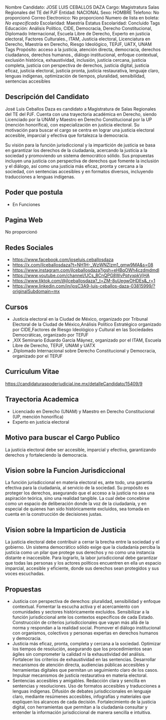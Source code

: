 Nombre Candidato: JOSE LUIS CEBALLOS DAZA
Cargo: Magistratura Salas Regionales del TE del PJF
Entidad: NACIONAL
Sexo: HOMBRE
Telefono: No proporcionó
Correo Electronico: No proporcionó
Numero de lista en boleta: *No especificado*
Escolaridad: Maestría
Estatus Escolaridad: Concluido
Tags Educación: Análisis Político, CIDE, Democracia, Derecho Constitucional, Diplomado Internacional, Escuela Libre de Derecho, Experto en justicia electoral, Factores Culturales., ITAM, Justicia electoral, Licenciatura en Derecho, Maestría en Derecho, Riesgo Ideológico, TEPJF, UATX, UNAM
Tags Propósito: acceso a la justicia, atención directa, democracia, derechos ciudadanos, derechos humanos., diálogo institucional, enfoque contextual, exclusión histórica, exhaustividad, inclusión, justicia cercana, justicia completa, justicia con perspectiva de derechos, justicia digital, justicia eficaz, justicia electoral, justicia pronta, justicia restaurativa, lenguaje claro, lenguas indígenas, optimización de tiempos, pluralidad, sensibilidad, sentencias accesibles


## Descripción del Candidato 

José Luis Ceballos Daza es candidato a Magistratura de Salas Regionales del TE del PJF. Cuenta con una trayectoria académica en Derecho, siendo Licenciado por la UNAM y Maestro en Derecho Constitucional por la UP (mención honorífica), con especialización en justicia electoral. Su motivación para buscar el cargo se centra en lograr una justicia electoral accesible, imparcial y efectiva que fortalezca la democracia.

Su visión para la función jurisdiccional y la impartición de justicia se basa en garantizar los derechos de la ciudadanía, acercando la justicia a la sociedad y promoviendo un sistema democrático sólido. Sus propuestas incluyen una justicia con perspectiva de derechos que fomente la inclusión y el diálogo, así como una justicia más eficaz, pronta y cercana a la sociedad, con sentencias accesibles y en formatos diversos, incluyendo traducciones a lenguas indígenas.


## Poder que postula

- En Funciones


## Pagina Web

No proporcionó


## Redes Sociales

- https://www.facebook.com/joseluis.ceballosdaza
- https://x.com/jlceballosdaza?t=NH1H-_WzWNZlzm1_gmw9MA&s=08
- https://www.instagram.com/jlceballosdaza?igsh=eHBqOWh4czdmdmdl
- https://www.youtube.com/channel/UCs_8CnQPG8WvPptyxpkVjHA
- https://www.tiktok.com/@jlceballosdaza?_t=ZM-8uUegwOHDEs&_r=1
- https://www.linkedin.com/in/josC3A9-luis-ceballos-daza-03815999/?originalSubdomain=mx


## Cursos

- Justicia electoral en la Ciudad de México, organizado por Tribunal Electoral de la Ciudad de México,Análisis Político Estratégico organizado por CIDE,Factores de Riesgo Ideológico y Cultural en las Sociedades Democráticas, organizado por TEPJF
- ,XIX Seminario Eduardo García Máynez, organizado por el ITAM, Escuela Libre de Derecho, TEPJF, UNAM y UATX
- ,Diplomado Internacional sobre Derecho Constitucional y Democracia, organizado por el TEPJF


## Curriculum Vitae

https://candidaturaspoderjudicial.ine.mx/detalleCandidato/15409/9


## Trayectoria Academica

- Licenciado en Derecho (UNAM) y Maestro en Derecho Constitucional (UP, mención honorífica)
- Experto en justicia electoral


## Motivo para buscar el Cargo Publico

La justicia electoral debe ser accesible, imparcial y efectiva, garantizando derechos y fortaleciendo la democracia.


## Vision sobre la Funcion Jurisdiccional

La función jurisdiccional en materia electoral es, ante todo, una garantía efectiva para la ciudadanía, al servicio de la sociedad. Su propósito es proteger los derechos, asegurando que el acceso a la justicia no sea una aspiración teórica, sino una realidad tangible. La cual debe concebirse como un espacio de deliberación donde la voz de la ciudadanía, y en especial de quienes han sido históricamente excluidos, sea tomada en cuenta en la construcción de decisiones justas.


## Vision sobre la Imparticion de Justicia

La justicia electoral debe contribuir a cerrar la brecha entre la sociedad y el gobierno. Un sistema democrático sólido exige que la ciudadanía perciba la justicia como un pilar que protege sus derechos y no como una instancia distante e inaccesible. Para lograrlo, la labor jurisdiccional debe garantizar que todas las personas y los actores políticos encuentren en ella un espacio imparcial, accesible y eficiente, donde sus derechos sean protegidos y sus voces escuchadas.


## Propuestas

- Justicia con perspectiva de derechos: pluralidad, sensibilidad y enfoque contextual. Fomentar la escucha activa y el acercamiento con comunidades y sectores históricamente excluidos. Sensibilizar a la función jurisdiccional ante los contextos específicos de cada Estado. Construcción de criterios jurisdiccionales que vayan más allá de la norma y respondan a la realidad social. Promover el diálogo institucional con organismos, colectivos y personas expertas en derechos humanos y democracia.
- Justicia más eficaz, pronta, completa y cercana a la sociedad. Optimizar los tiempos de resolución, asegurando que los procedimientos sean ágiles sin comprometer la calidad ni la exhaustividad del análisis. Fortalecer los criterios de exhaustividad en las sentencias. Desarrollar mecanismos de atención directa, audiencias públicas accesibles y herramientas digitales que permitan un seguimiento claro de los casos. Impulsar mecanismos de justicia restaurativa en materia electoral.
- Sentencias accesibles y amigables. Redacción clara y sencilla en sentencias y resoluciones. Uso de formatos accesibles y traducciones a lenguas indígenas. Difusión de debates jurisdiccionales en lenguaje claro, mediante resúmenes accesibles, infografías y materiales que expliquen los alcances de cada decisión. Fortalecimiento de la justicia digital, con herramientas que permitan a la ciudadanía consultar y entender la información jurisdiccional de manera sencilla e intuitiva.

